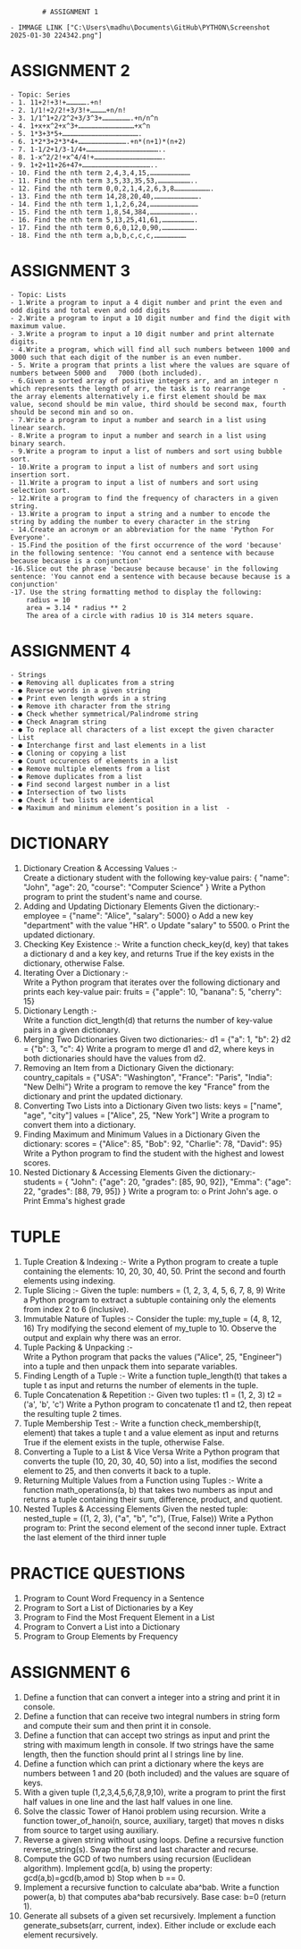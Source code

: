             # ASSIGNMENT 1
 
    - IMMAGE LINK ["C:\Users\madhu\Documents\GitHub\PYTHON\Screenshot 2025-01-30 224342.png"]

# ASSIGNMENT 2

    - Topic: Series
    - 1. 11+2!+3!+…………….+n!
    - 2. 1/1!+2/2!+3/3!+…………+n/n!
    - 3. 1/1^1+2/2^2+3/3^3+………………….+n/n^n
    - 4. 1+x+x^2+x^3+……………………………………+x^n
    - 5. 1*3+3*5+………………………………………………….
    - 6. 1*2*3+2*3*4+……………………………….+n*(n+1)*(n+2)
    - 7. 1-1/2+1/3-1/4+………………………………………………..
    - 8. 1-x^2/2!+x^4/4!+…………………………………………….
    - 9. 1+2+11+26+47+……………………………………………..
    - 10. Find the nth term 2,4,3,4,15,…………………………
    - 11. Find the nth term 3,5,33,35,53,……………………..
    - 12. Find the nth term 0,0,2,1,4,2,6,3,8……………………….
    - 13. Find the nth term 14,28,20,40,…………………………….
    - 14. Find the nth term 1,1,2,6,24,………………………………
    - 15. Find the nth term 1,8,54,384,…………………………..
    - 16. Find the nth term 5,13,25,41,61,…………………….
    - 17. Find the nth term 0,6,0,12,0,90,…………………….
    - 18. Find the nth term a,b,b,c,c,c,……………………

# ASSIGNMENT 3

    - Topic: Lists
    - 1.Write a program to input a 4 digit number and print the even and odd digits and total even and odd digits
    - 2.Write a program to input a 10 digit number and find the digit with maximum value.
    - 3.Write a program to input a 10 digit number and print alternate digits.
    - 4.Write a program, which will find all such numbers between 1000 and 3000 such that each digit of the number is an even number.
    - 5. Write a program that prints a list where the values are square of numbers between 5000 and   7000 (both included).
    - 6.Given a sorted array of positive integers arr, and an integer n which represents the length of arr, the task is to rearrange        -the array elements alternatively i.e first element should be max value, second should be min value, third should be second max, fourth should be second min and so on.
    - 7.Write a program to input a number and search in a list using linear search.
    - 8.Write a program to input a number and search in a list using binary search.
    - 9.Write a program to input a list of numbers and sort using bubble sort.
    - 10.Write a program to input a list of numbers and sort using insertion sort.
    - 11.Write a program to input a list of numbers and sort using selection sort.
    - 12.Write a program to find the frequency of characters in a given string.
    - 13.Write a program to input a string and a number to encode the string by adding the number to every character in the string
    - 14.Create an acronym or an abbreviation for the name 'Python For Everyone'.
    - 15.Find the position of the first occurrence of the word 'because' in the following sentence: 'You cannot end a sentence with because because because is a conjunction'
    -16.Slice out the phrase 'because because because' in the following sentence: 'You cannot end a sentence with because because because is a conjunction'
    -17. Use the string formatting method to display the following:
        radius = 10
        area = 3.14 * radius ** 2
        The area of a circle with radius 10 is 314 meters square.

# ASSIGNMENT 4

    - Strings
    - ● Removing all duplicates from a string 
    - ● Reverse words in a given string
    - ● Print even length words in a string 
    - ● Remove ith character from the string 
    - ● Check whether symmetrical/Palindrome string 
    - ● Check Anagram string
    - ● To replace all characters of a list except the given character
    - List
    - ● Interchange first and last elements in a list 
    - ● Cloning or copying a list 
    - ● Count occurences of elements in a list
    - ● Remove multiple elements from a list 
    - ● Remove duplicates from a list
    - ● Find second largest number in a list 
    - ● Intersection of two lists
    - ● Check if two lists are identical 
    - ● Maximum and minimum element’s position in a list  - 


#  DICTIONARY 

1. Dictionary Creation & Accessing Values :-       
    Create a dictionary student with the following key-value pairs:
    {
    "name": "John",
    "age": 20,
    "course": "Computer Science"
    }
    Write a Python program to print the student's name and course.
2. Adding and Updating Dictionary Elements Given the dictionary:-
    employee = {"name": "Alice", "salary": 5000}
    o Add a new key "department" with the value "HR".
    o Update "salary" to 5500.
    o Print the updated dictionary.
3. Checking Key Existence :-
    Write a function check_key(d, key) that takes a dictionary d and a key key, and returns True if the key exists in the dictionary, otherwise False.
4. Iterating Over a Dictionary :-    
    Write a Python program that iterates over the following dictionary and prints each key-value pair:
    fruits = {"apple": 10, "banana": 5, "cherry": 15}
5. Dictionary Length :-    
    Write a function dict_length(d) that returns the number of key-value pairs in a given dictionary.
6. Merging Two Dictionaries Given two dictionaries:-
    d1 = {"a": 1, "b": 2}
    d2 = {"b": 3, "c": 4}
    Write a program to merge d1 and d2, where keys in both dictionaries should have the values from d2.
7. Removing an Item from a Dictionary     Given the dictionary:
    country_capitals = {"USA": "Washington", "France": "Paris", "India": "New Delhi"}
    Write a program to remove the key "France" from the dictionary and print the updated dictionary.
8. Converting Two Lists into a Dictionary Given two lists:
    keys = ["name", "age", "city"]
    values = ["Alice", 25, "New York"]
    Write a program to convert them into a dictionary.    
9. Finding Maximum and Minimum Values in a Dictionary     Given the dictionary:
    scores = {"Alice": 85, "Bob": 92, "Charlie": 78, "David": 95}
    Write a Python program to find the student with the highest and lowest scores.
10. Nested Dictionary & Accessing Elements Given the dictionary:-    
    students = {
    "John": {"age": 20, "grades": [85, 90, 92]},
    "Emma": {"age": 22, "grades": [88, 79, 95]}
    }
    Write a program to:
    o Print John's age.
    o Print Emma's highest grade

#  TUPLE

1. Tuple Creation & Indexing :-
    Write a Python program to create a tuple containing the elements: 10, 20, 30, 40, 50. Print the second and fourth       elements using indexing.
2. Tuple Slicing :-
    Given the tuple:
    numbers = (1, 2, 3, 4, 5, 6, 7, 8, 9)
    Write a Python program to extract a subtuple containing only the elements from index 2 to 6 (inclusive).
3. Immutable Nature of Tuples :-
    Consider the tuple:
    my_tuple = (4, 8, 12, 16)
    Try modifying the second element of my_tuple to 10. Observe the output and explain why there was an error.
4. Tuple Packing & Unpacking :-    
    Write a Python program that packs the values ("Alice", 25, "Engineer") into a tuple and then unpack them into separate variables.
5. Finding Length of a Tuple :-
    Write a function tuple_length(t) that takes a tuple t as input and returns the number of elements in the tuple.
6. Tuple Concatenation & Repetition :-
    Given two tuples:
    t1 = (1, 2, 3)
    t2 = ('a', 'b', 'c')
    Write a Python program to concatenate t1 and t2, then repeat the resulting tuple 2 times.
7. Tuple Membership Test :-
    Write a function check_membership(t, element) that takes a tuple t and a value element as input and returns True if the element exists in the tuple, otherwise False.
8. Converting a Tuple to a List & Vice Versa
    Write a Python program that converts the tuple (10, 20, 30, 40, 50) into a list, modifies the second element to 25, and then converts it back to a tuple.
9. Returning Multiple Values from a Function using Tuples :-
    Write a function math_operations(a, b) that takes two numbers as input and returns a tuple containing their sum, difference, product, and quotient.
10. Nested Tuples & Accessing Elements
    Given the nested tuple:
    nested_tuple = ((1, 2, 3), ("a", "b", "c"), (True, False))
    Write a Python program to:
    Print the second element of the second inner tuple.
    Extract the last element of the third inner tuple


#  PRACTICE QUESTIONS 

1. Program to Count Word Frequency in a Sentence
2. Program to Sort a List of Dictionaries by a Key
3. Program to Find the Most Frequent Element in a List
4. Program to Convert a List into a Dictionary
5. Program to Group Elements by Frequency


# ASSIGNMENT 6
1.	Define a function that can convert a integer into a string and print it in console. 
2.	Define a function that can receive two integral numbers in string form and compute their sum and then print it in console. 
3.	Define a function that can accept two strings as input and print the string with maximum length in console. If two strings have the same length, then the function should print al l strings line by line. 
4.	Define a function which can print a dictionary where the keys are numbers between 1 and 20 (both included) and the values are square of keys. 
5.	With a given tuple (1,2,3,4,5,6,7,8,9,10), write a program to print the first half values in one line and the last half values in one line.  
6.	Solve the classic Tower of Hanoi problem using recursion. 
Write a function tower_of_hanoi(n, source, auxiliary, target) that moves n disks from source to target using auxiliary. 
7.	Reverse a given string without using loops. 
Define a recursive function reverse_string(s). 
Swap the first and last character and recurse. 
8.	Compute the GCD of two numbers using recursion (Euclidean algorithm). Implement gcd(a, b) using the property: gcd(a,b)=gcd(b,amod  b) Stop when b == 0. 
9.	Implement a recursive function to calculate aba^bab. 
Write a function power(a, b) that computes aba^bab recursively. Base case: b=0 (return 1). 
10.	Generate all subsets of a given set recursively. 
Implement a function generate_subsets(arr, current, index). Either include or exclude each element recursively. 
 













